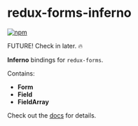 # redux-forms-inferno

[![npm](https://img.shields.io/npm/v/redux-forms-inferno.svg)](https://www.npmjs.com/package/redux-forms-inferno)

FUTURE! Check in later. :fire:

**Inferno** bindings for `redux-forms`.

Contains:
* **Form**
* **Field**
* **FieldArray**

Check out the [docs](https://oreqizer.gitbooks.io/redux-forms/content) for details.
